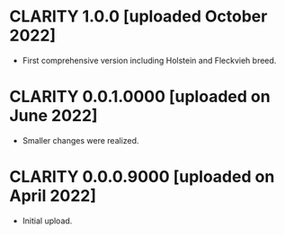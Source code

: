 # CLARITY 1.0.0 [uploaded October 2022]

* First comprehensive version including Holstein and Fleckvieh breed.

# CLARITY 0.0.1.0000  [uploaded on June 2022]

* Smaller changes were realized. 


# CLARITY 0.0.0.9000 [uploaded on April 2022]

* Initial upload. 
